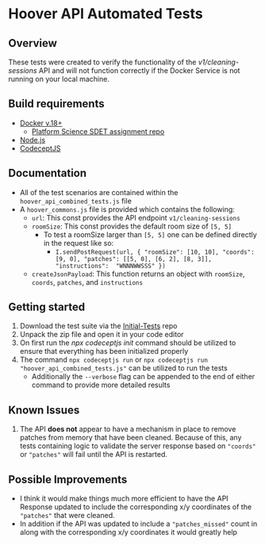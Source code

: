 # Hoover API Automated Tests

## Overview
These tests were created to verify the functionality of the *v1/cleaning-sessions* API and will not function correctly if the Docker Service is not running on your local machine.


## Build requirements
 * [Docker v.18+](https://www.docker.com/)
   * [Platform Science SDET assignment repo](Platform%20Science%20Software%20Development%20Engineer%20in%20Test%20assignment)
* [Node.js](https://nodejs.org/en)
* [CodeceptJS](https://codecept.io/)


## Documentation 
* All of the test scenarios are contained within the `hoover_api_combined_tests.js` file
* A `hoover_commons.js` file is provided which contains the following:
	* `url`: This const provides the API endpoint `v1/cleaning-sessions`
  * `roomSize`: This const provides the default room size of `[5, 5]`
	  * To test a roomSize larger than `[5, 5]` one can be defined directly in the request like so:
		  * `I.sendPostRequest(url, { "roomSize": [10, 10], "coords": [9, 0], "patches": [[5, 0], [6, 2], [8, 3]], "instructions":  "WNNNWWSSS" })`
  * `createJsonPayload`: This function returns an object with `roomSize`, `coords`, `patches`, and `instructions`


## Getting started
1. Download the test suite via the [Initial-Tests](https://github.com/anunez83/Hoover-API-Automation-Suite/tree/Initial-Tests) repo
2. Unpack the zip file and open it in your code editor
3. On first run the *npx codeceptjs init* command should be utilized to ensure that everything has been initialized properly
4. The command `npx codeceptjs run` or `npx codeceptjs run "hoover_api_combined_tests.js"` can be utilized to run the tests
	* Additionally the `--verbose` flag can be appended to the end of either command to provide more detailed results

## Known Issues
1. The API **does not** appear to have a mechanism in place to remove patches from memory that have been cleaned. Because of this, any tests containing logic to validate the server response based on `"coords"` or `"patches"` will fail until the API is restarted.

## Possible Improvements
* I think it would make things much more efficient to have the API Response updated to include the corresponding x/y coordinates of the `"patches"` that were cleaned.
* In addition if the API was updated to include a `"patches_missed"` count in along with the corresponding x/y coordinates it would greatly help